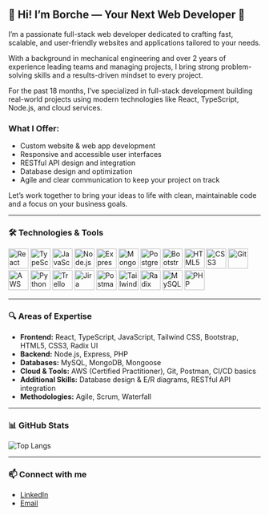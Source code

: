 
## 👋 Hi! I’m Borche — Your Next Web Developer 🚀

I’m a passionate full-stack web developer dedicated to crafting fast, scalable, and user-friendly websites and applications tailored to your needs.

With a background in mechanical engineering and over 2 years of experience leading teams and managing projects, I bring strong problem-solving skills and a results-driven mindset to every project.

For the past 18 months, I’ve specialized in full-stack development building real-world projects using modern technologies like React, TypeScript, Node.js, and cloud services.

### What I Offer:
- Custom website & web app development  
- Responsive and accessible user interfaces  
- RESTful API design and integration  
- Database design and optimization  
- Agile and clear communication to keep your project on track

Let’s work together to bring your ideas to life with clean, maintainable code and a focus on your business goals.

---

### 🛠️ Technologies & Tools

<p align="left">
  <img src="https://cdn.jsdelivr.net/gh/devicons/devicon/icons/react/react-original.svg" alt="React" width="40" height="40"/>
  <img src="https://cdn.jsdelivr.net/gh/devicons/devicon/icons/typescript/typescript-original.svg" alt="TypeScript" width="40" height="40"/>
  <img src="https://cdn.jsdelivr.net/gh/devicons/devicon/icons/javascript/javascript-original.svg" alt="JavaScript" width="40" height="40"/>
  <img src="https://cdn.jsdelivr.net/gh/devicons/devicon/icons/nodejs/nodejs-original.svg" alt="Node.js" width="40" height="40"/>
  <img src="https://cdn.jsdelivr.net/gh/devicons/devicon/icons/express/express-original.svg" alt="Express" width="40" height="40"/>
  <img src="https://cdn.jsdelivr.net/gh/devicons/devicon/icons/mongodb/mongodb-original.svg" alt="MongoDB" width="40" height="40"/>
  <img src="https://cdn.jsdelivr.net/gh/devicons/devicon/icons/postgresql/postgresql-original.svg" alt="PostgreSQL" width="40" height="40"/>
  <img src="https://cdn.jsdelivr.net/gh/devicons/devicon/icons/bootstrap/bootstrap-original.svg" alt="Bootstrap" width="40" height="40"/>
  <img src="https://cdn.jsdelivr.net/gh/devicons/devicon/icons/html5/html5-original.svg" alt="HTML5" width="40" height="40"/>
  <img src="https://cdn.jsdelivr.net/gh/devicons/devicon/icons/css3/css3-original.svg" alt="CSS3" width="40" height="40"/>
  <img src="https://cdn.jsdelivr.net/gh/devicons/devicon/icons/git/git-original.svg" alt="Git" width="40" height="40"/>
  <img src="https://cdn.jsdelivr.net/gh/simple-icons/simple-icons/icons/amazonaws.svg" alt="AWS" width="40" height="40"/>
  <img src="https://cdn.jsdelivr.net/gh/devicons/devicon/icons/python/python-original.svg" alt="Python" width="40" height="40"/>
  <img src="https://cdn.worldvectorlogo.com/logos/trello.svg" alt="Trello" width="40" height="40"/>
  <img src="https://cdn.worldvectorlogo.com/logos/jira-1.svg" alt="Jira" width="40" height="40"/>
  <img src="https://cdn.worldvectorlogo.com/logos/postman.svg" alt="Postman" width="40" height="40"/>
  <img src="https://upload.wikimedia.org/wikipedia/commons/d/d5/Tailwind_CSS_Logo.svg" alt="Tailwind CSS" width="40" height="40" />
  <img src="https://cdn.jsdelivr.net/gh/simple-icons/simple-icons/icons/radixui.svg" alt="Radix UI" width="40" height="40"/>
  <img src="https://cdn.jsdelivr.net/gh/devicons/devicon/icons/mysql/mysql-original.svg" alt="MySQL" width="40" height="40"/>
  <img src="https://cdn.jsdelivr.net/gh/devicons/devicon/icons/php/php-original.svg" alt="PHP" width="40" height="40"/>
</p>

---
### 🔍 Areas of Expertise

- **Frontend:** React, TypeScript, JavaScript, Tailwind CSS, Bootstrap, HTML5, CSS3, Radix UI  
- **Backend:** Node.js, Express, PHP  
- **Databases:** MySQL, MongoDB, Mongoose  
- **Cloud & Tools:** AWS (Certified Practitioner), Git, Postman, CI/CD basics  
- **Additional Skills:** Database design & E/R diagrams, RESTful API integration  
- **Methodologies:** Agile, Scrum, Waterfall

---

### 📊 GitHub Stats

![Top Langs](https://github-readme-stats.vercel.app/api/top-langs/?username=borchekojikj&langs_count=10&layout=compact&hide=html,css)

---

### 📫 Connect with me
- [LinkedIn](https://www.linkedin.com/in/borce-kojikj/)
- [Email](borcekojikj@gmaiil.com)




<!--
**borchekojikj/borchekojikj** is a ✨ _special_ ✨ repository because its `README.md` (this file) appears on your GitHub profile.

Here are some ideas to get you started:

- 🔭 I’m currently working on ...
- 🌱 I’m currently learning ...
- 👯 I’m looking to collaborate on ...
- 🤔 I’m looking for help with ...
- 💬 Ask me about ...
- 📫 How to reach me: ...
- 😄 Pronouns: ...
- ⚡ Fun fact: ...
-->
